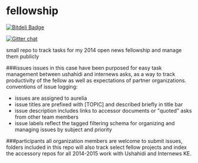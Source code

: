 fellowship
==========

[![Bitdeli Badge](https://d2weczhvl823v0.cloudfront.net/auremoser/fellowship/trend.png)](https://bitdeli.com/free "Bitdeli Badge")

[![Gitter chat](https://badges.gitter.im/auremoser/fellowship.png)](https://gitter.im/auremoser/fellowship)

small repo to track tasks for my 2014 open news fellowship and manage them publicly

###issues
issues in this case have been purposed for easy task management between ushahidi and internews asks, as a way to track productivity of the fellow as well as expectations of partner organizations.
conventions of issue logging:
* issues are assigned to aurelia
* issue titles are prefixed with [TOPIC] and described briefly in title bar
* issue description includes links to accessor documents or "quoted" asks from other team members
* issue labels reflect the tagged filtering schema for organizing and managing issues by subject and priority

###participants
all organization members are welcome to submit issues, folders included in this repo will also track select fellow projects and index the accessory repos for all 2014-2015 work with Ushahidi and Internews KE.






